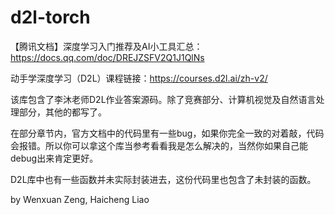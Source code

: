 # d2l-torch

【腾讯文档】深度学习入门推荐及AI小工具汇总：https://docs.qq.com/doc/DREJZSFV2Q1J1QlNs

动手学深度学习（D2L）课程链接：https://courses.d2l.ai/zh-v2/

该库包含了李沐老师D2L作业答案源码。除了竞赛部分、计算机视觉及自然语言处理部分，其他的都写了。

在部分章节内，官方文档中的代码里有一些bug，如果你完全一致的对着敲，代码会报错。所以你可以拿这个库当参考看看我是怎么解决的，当然你如果自己能debug出来肯定更好。

D2L库中也有一些函数并未实际封装进去，这份代码里也包含了未封装的函数。

by Wenxuan Zeng, Haicheng Liao
